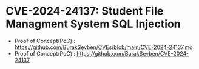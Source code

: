 # CVE-2024-24137: Student File Managment System SQL Injection
+ Proof of Concept(PoC) : https://github.com/BurakSevben/CVEs/blob/main/CVE-2024-24137.md
+ Proof of Concept(PoC) : https://github.com/BurakSevben/CVE-2024-24137
